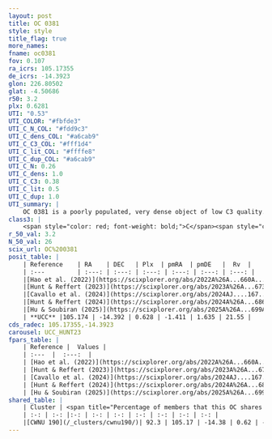 ```yaml
---
layout: post
title: OC 0381
style: style
title_flag: true
more_names: 
fname: oc0381
fov: 0.107
ra_icrs: 105.17355
de_icrs: -14.3923
glon: 226.80502
glat: -4.50686
r50: 3.2
plx: 0.6281
UTI: "0.53"
UTI_COLOR: "#fbfde3"
UTI_C_N_COL: "#fdd9c3"
UTI_C_dens_COL: "#a6cab9"
UTI_C_C3_COL: "#fff1d4"
UTI_C_lit_COL: "#ffffe8"
UTI_C_dup_COL: "#a6cab9"
UTI_C_N: 0.26
UTI_C_dens: 1.0
UTI_C_C3: 0.38
UTI_C_lit: 0.5
UTI_C_dup: 1.0
UTI_summary: |
    OC 0381 is a poorly populated, very dense object of low C3 quality. It was recently reported but it is moderately studied in the literature. This object shares a large percentage of members with a later reported entry.
class3: |
    <span style="color: red; font-weight: bold;">C</span><span style="color: #FFC300; font-weight: bold;">B</span>
r_50_val: 3.2
N_50_val: 26
scix_url: OC%200381
posit_table: |
    | Reference    | RA    | DEC   | Plx  | pmRA  | pmDE   |  Rv  |
    | :---         | :---: | :---: | :---: | :---: | :---: | :---: |
    |[Hao et al. (2022)](https://scixplorer.org/abs/2022A%26A...660A...4H) | 105.156 | -14.392 | 0.631 | -1.429 | 1.628 | -- |
    |[Hunt & Reffert (2023)](https://scixplorer.org/abs/2023A%26A...673A.114H) | 105.166 | -14.397 | 0.629 | -1.424 | 1.641 | 25.259 |
    |[Cavallo et al. (2024)](https://scixplorer.org/abs/2024AJ....167...12C) | 105.195 | -14.401 | 0.632 | -- | -- | -- |
    |[Hunt & Reffert (2024)](https://scixplorer.org/abs/2024A%26A...686A..42H) | 105.166 | -14.397 | 0.629 | -1.424 | 1.641 | 25.259 |
    |[Hu & Soubiran (2025)](https://scixplorer.org/abs/2025A%26A...699A.246H) | 105.195 | -14.401 | -- | -- | -- | -- |
    | **UCC** |105.174 | -14.392 | 0.628 | -1.411 | 1.635 | 21.55 | 
cds_radec: 105.17355,-14.3923
carousel: UCC_HUNT23
fpars_table: |
    | Reference |  Values |
    | :---  |  :---:  |
    | [Hao et al. (2022)](https://scixplorer.org/abs/2022A%26A...660A...4H) | `AG=0.52, age=8.8, Z=0.017` |
    | [Hunt & Reffert (2023)](https://scixplorer.org/abs/2023A%26A...673A.114H) | `AV50=1.103, diffAV50=1.326, MOD50=10.912, logAge50=8.554` |
    | [Cavallo et al. (2024)](https://scixplorer.org/abs/2024AJ....167...12C) | `AV50=1.03, dMod50=10.95, logAge50=8.9, [Fe/H]50=0.36` |
    | [Hunt & Reffert (2024)](https://scixplorer.org/abs/2024A%26A...686A..42H) | `MassJ=173.218` |
    | [Hu & Soubiran (2025)](https://scixplorer.org/abs/2025A%26A...699A.246H) | `MA22=-0.17, MA23f=-0.27, MZ23=-0.37, MK24=-0.24, MF24=-0.3` |
shared_table: |
    | Cluster | <span title="Percentage of members that this OC shares with the ones listed">%</span>   | RA   | DEC   | Plx   | pmRA  | pmDE  | Rv | UTI |
    | :-: | :-: |:-: | :-: | :-: | :-: | :-: | :-: | :-: |
    |[CWNU 190](/_clusters/cwnu190/)| 92.3 | 105.17 | -14.38 | 0.62 | -1.4 | 1.64 | 21.55 |0.01 |
---
```


